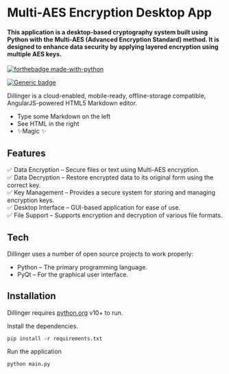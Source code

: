 <h1 class="code-line" data-line-start=0 data-line-end=1 ><a id="MultiAES_Encryption_Desktop_App_0"></a>Multi-AES Encryption Desktop App</h1>
<h4 class="code-line" data-line-start=1 data-line-end=2 ><a id="This_application_is_a_desktopbased_cryptography_system_built_using_Python_with_the_MultiAES_Advanced_Encryption_Standard_method_It_is_designed_to_enhance_data_security_by_applying_layered_encryption_using_multiple_AES_keys_1"></a>This application is a desktop-based cryptography system built using Python with the Multi-AES (Advanced Encryption Standard) method. It is designed to enhance data security by applying layered encryption using multiple AES keys.</h4>
<p class="has-line-data" data-line-start="3" data-line-end="4"><a href="https://www.python.org/"><img src="http://ForTheBadge.com/images/badges/made-with-python.svg" alt="forthebadge made-with-python"></a></p>
<p class="has-line-data" data-line-start="5" data-line-end="6"><a href="https://shields.io/"><img src="https://img.shields.io/badge/%3CStatus%3E-%3CDone%3E-%3CCOLOR%3E.svg" alt="Generic badge"></a></p>
<p class="has-line-data" data-line-start="7" data-line-end="9">Dillinger is a cloud-enabled, mobile-ready, offline-storage compatible,<br>
AngularJS-powered HTML5 Markdown editor.</p>
<ul>
<li class="has-line-data" data-line-start="10" data-line-end="11">Type some Markdown on the left</li>
<li class="has-line-data" data-line-start="11" data-line-end="12">See HTML in the right</li>
<li class="has-line-data" data-line-start="12" data-line-end="14">✨Magic ✨</li>
</ul>
<h2 class="code-line" data-line-start=14 data-line-end=15 ><a id="Features_14"></a>Features</h2>
<p class="has-line-data" data-line-start="16" data-line-end="21">✅ Data Encryption – Secure files or text using Multi-AES encryption.<br>
✅ Data Decryption – Restore encrypted data to its original form using the correct key.<br>
✅ Key Management – Provides a secure system for storing and managing encryption keys.<br>
✅ Desktop Interface – GUI-based application for ease of use.<br>
✅ File Support – Supports encryption and decryption of various file formats.</p>
<h2 class="code-line" data-line-start=24 data-line-end=25 ><a id="Tech_24"></a>Tech</h2>
<p class="has-line-data" data-line-start="26" data-line-end="27">Dillinger uses a number of open source projects to work properly:</p>
<ul>
<li class="has-line-data" data-line-start="28" data-line-end="29">Python – The primary programming language.</li>
<li class="has-line-data" data-line-start="29" data-line-end="30">PyQt – For the graphical user interface.</li>
</ul>
<h2 class="code-line" data-line-start=32 data-line-end=33 ><a id="Installation_32"></a>Installation</h2>
<p class="has-line-data" data-line-start="34" data-line-end="35">Dillinger requires <a href="https://www.python.org/">python.org</a> v10+ to run.</p>
<p class="has-line-data" data-line-start="36" data-line-end="37">Install the dependencies.</p>
<pre><code class="has-line-data" data-line-start="39" data-line-end="41" class="language-sh">pip install -r requirements.txt
</code></pre>
<p class="has-line-data" data-line-start="42" data-line-end="43">Run the application</p>
<pre><code class="has-line-data" data-line-start="45" data-line-end="47" class="language-sh">python main.py
</code></pre>

